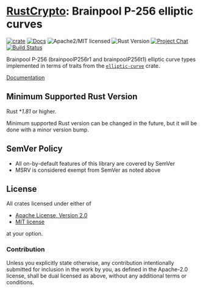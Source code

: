 # [RustCrypto]: Brainpool P-256 elliptic curves

[![crate][crate-image]][crate-link]
[![Docs][docs-image]][docs-link]
![Apache2/MIT licensed][license-image]
![Rust Version][rustc-image]
[![Project Chat][chat-image]][chat-link]
[![Build Status][build-image]][build-link]

Brainpool P-256 (brainpoolP256r1 and brainpoolP256t1) elliptic curve types
implemented in terms of traits from the [`elliptic-curve`] crate.

[Documentation][docs-link]

## Minimum Supported Rust Version

Rust **1.81* or higher.

Minimum supported Rust version can be changed in the future, but it will be
done with a minor version bump.

## SemVer Policy

- All on-by-default features of this library are covered by SemVer
- MSRV is considered exempt from SemVer as noted above

## License

All crates licensed under either of

 * [Apache License, Version 2.0](http://www.apache.org/licenses/LICENSE-2.0)
 * [MIT license](http://opensource.org/licenses/MIT)

at your option.

### Contribution

Unless you explicitly state otherwise, any contribution intentionally submitted
for inclusion in the work by you, as defined in the Apache-2.0 license, shall be
dual licensed as above, without any additional terms or conditions.

[//]: # (badges)

[crate-image]: https://img.shields.io/crates/v/bp256
[crate-link]: https://crates.io/crates/bp256
[docs-image]: https://docs.rs/bp256/badge.svg
[docs-link]: https://docs.rs/bp256/
[license-image]: https://img.shields.io/badge/license-Apache2.0/MIT-blue.svg
[rustc-image]: https://img.shields.io/badge/rustc-1.81+-blue.svg
[chat-image]: https://img.shields.io/badge/zulip-join_chat-blue.svg
[chat-link]: https://rustcrypto.zulipchat.com/#narrow/stream/260040-elliptic-curves
[build-image]: https://github.com/RustCrypto/elliptic-curves/workflows/bp256/badge.svg?branch=master&event=push
[build-link]: https://github.com/RustCrypto/elliptic-curves/actions?query=workflow:bp256

[//]: # (general links)

[RustCrypto]: https://github.com/rustcrypto/
[`elliptic-curve`]: https://github.com/RustCrypto/traits/tree/master/elliptic-curve
